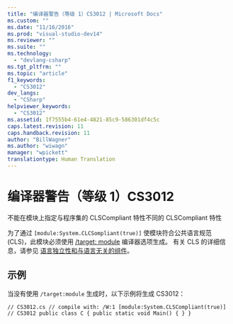 ```yaml
---
title: "编译器警告（等级 1）CS3012 | Microsoft Docs"
ms.custom: ""
ms.date: "11/16/2016"
ms.prod: "visual-studio-dev14"
ms.reviewer: ""
ms.suite: ""
ms.technology: 
  - "devlang-csharp"
ms.tgt_pltfrm: ""
ms.topic: "article"
f1_keywords: 
  - "CS3012"
dev_langs: 
  - "CSharp"
helpviewer_keywords: 
  - "CS3012"
ms.assetid: 1f7555b4-61e4-4821-85c9-586301df4c5c
caps.latest.revision: 11
caps.handback.revision: 11
author: "BillWagner"
ms.author: "wiwagn"
manager: "wpickett"
translationtype: Human Translation
---
```

# 编译器警告（等级 1）CS3012
不能在模块上指定与程序集的 CLSCompliant 特性不同的 CLSCompliant 特性  
  
 为了通过 `[module:System.CLCSompliant(true)]` 使模块符合公共语言规范 \(CLS\)，此模块必须使用 [\/target: module](../../csharp/language-reference/compiler-options/target-module-compiler-option.md) 编译器选项生成。 有关 CLS 的详细信息，请参见 [语言独立性和与语言无关的组件](../Topic/Language%20Independence%20and%20Language-Independent%20Components.md)。  
  
## 示例  
 当没有使用 `/target:module` 生成时，以下示例将生成 CS3012：  
  
```  
// CS3012.cs // compile with: /W:1 [module:System.CLSCompliant(true)]   // CS3012 public class C { public static void Main() { } }  
```